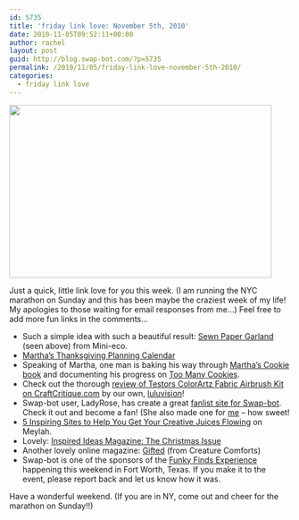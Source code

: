 ```yaml
---
id: 5735
title: 'friday link love: November 5th, 2010'
date: 2010-11-05T09:52:11+00:00
author: rachel
layout: post
guid: http://blog.swap-bot.com/?p=5735
permalink: /2010/11/05/friday-link-love-november-5th-2010/
categories:
  - friday link love
---
```

[<img src="http://blog.swap-bot.com/wp-content/uploads/2010/11/papergarland.jpg" alt="" title="papergarland" width="470" height="309" class="aligncenter size-full wp-image-5736" srcset="http://blog.swap-bot.com/wp-content/uploads/2010/11/papergarland-300x197.jpg 300w, http://blog.swap-bot.com/wp-content/uploads/2010/11/papergarland.jpg 470w" sizes="(max-width: 470px) 100vw, 470px" />](http://www.minieco.co.uk/sewn-paper-garland-2/)

Just a quick, little link love for you this week. (I am running the NYC marathon on Sunday and this has been maybe the craziest week of my life! My apologies to those waiting for email responses from me&#8230;) Feel free to add more fun links in the comments&#8230;

  * Such a simple idea with such a beautiful result: [Sewn Paper Garland](http://www.minieco.co.uk/sewn-paper-garland-2/) (seen above) from Mini-eco.
  * [Martha&#8217;s Thanksgiving Planning Calendar](http://www.marthastewart.com/calendar?cal=thanksgiving)
  * Speaking of Martha, one man is baking his way through [Martha&#8217;s Cookie book](http://www.amazon.com/Martha-Stewarts-Cookies-Stewart-Magazine/dp/0307394549) and documenting his progress on [Too Many Cookies](http://toomanycookies.wordpress.com/).
  * Check out the thorough [review of Testors ColorArtz Fabric Airbrush Kit on CraftCritique.com](http://www.craftcritique.com/2010/11/reader-review-testors-colorartz-fabric.html) by our own, [luluvision](http://www.swap-bot.com/user:luluvision)!
  * Swap-bot user, LadyRose, has create a great [fanlist site for Swap-bot](http://swapbotfl.bravehost.com/). Check it out and become a fan! (She also made one for [me](http://www.rachel-swapbot-fanlist.bravehost.com/) &#8211; how sweet!
  * [5 Inspiring Sites to Help You Get Your Creative Juices Flowing](http://meylah.com/meylah/5-inspiring-sites-to-help-you-get-your-creative-juices-flowing) on Meylah.
  * Lovely: [Inspired Ideas Magazine: The Christmas Issue](http://inspireco.blogspot.com/2010/11/inspired-ideas-christmas-issue.html)
  * Another lovely online magazine: [Gifted](http://www.creaturecomfortsblog.com/gifted-magazine) (from Creature Comforts)
  * Swap-bot is one of the sponsors of the [Funky Finds Experience](http://funkyfinds.com/events/experience/) happening this weekend in Fort Worth, Texas. If you make it to the event, please report back and let us know how it was.

Have a wonderful weekend. (If you are in NY, come out and cheer for the marathon on Sunday!!)